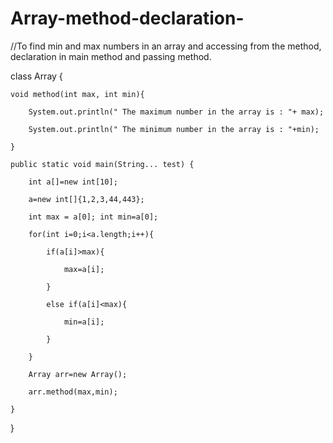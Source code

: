 # Array-method-declaration-


//To find min and max numbers in an array and accessing from the method, declaration in main method and passing method.

class Array {

    void method(int max, int min){

        System.out.println(" The maximum number in the array is : "+ max);

        System.out.println(" The minimum number in the array is : "+min);

    }

    public static void main(String... test) {

        int a[]=new int[10];

        a=new int[]{1,2,3,44,443};

        int max = a[0]; int min=a[0];

        for(int i=0;i<a.length;i++){

            if(a[i]>max){

                max=a[i];

            }

            else if(a[i]<max){

                min=a[i];

            }

        }

        Array arr=new Array();

        arr.method(max,min);

    }

}
